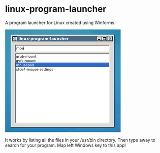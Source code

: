 # linux-program-launcher
A program launcher for Linux created using Winforms.


![launcher.png](launcher.png)

It works by listing all the files in your /usr/bin directory. 
Then type away to search for your program. 
Map left Windows key to this app!
